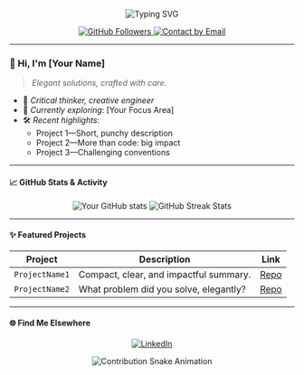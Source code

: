 <!-- Elegant SVG Banner - optional and replaceable -->
<p align="center">
  <img src="https://readme-typing-svg.demolab.com?font=Fira+Code&pause=900&color=0EA5E9&center=true&lines=Elegant+Thinking+%E2%80%A2+Purposeful+Code;Curiosity-Driven+Creation;Welcome+to+My+GitHub+Domain" alt="Typing SVG" />
</p>

<p align="center">
  <a href="https://github.com/your-username">
    <img src="https://img.shields.io/github/followers/your-username?label=Follow&style=for-the-badge" alt="GitHub Followers" />
  </a>
  <a href="mailto:your.email@example.com">
    <img src="https://img.shields.io/badge/Contact-%40Email-blue?style=for-the-badge&logo=gmail" alt="Contact by Email" />
  </a>
  <!-- Add additional relevant badges here -->
</p>

---

### 👋 Hi, I'm [Your Name]

> *Elegant solutions, crafted with care.*

- 🧠 *Critical thinker, creative engineer*
- 🌱 *Currently exploring*: [Your Focus Area]
- 🛠️ *Recent highlights*:
    - Project 1—Short, punchy description
    - Project 2—More than code: big impact
    - Project 3—Challenging conventions

---

#### 📈 GitHub Stats & Activity

<p align="center">
  <img src="https://github-readme-stats.vercel.app/api?username=your-username&show_icons=true&hide_border=true&title_color=0ea5e9&icon_color=6366f1&text_color=111827&bg_color=fffafc" alt="Your GitHub stats" />
  <img src="https://github-readme-streak-stats.herokuapp.com/?user=your-username&theme=default&hide_border=true&ring=0ea5e9&currStreakLabel=6366f1" alt="GitHub Streak Stats" />
</p>

---

#### ✨ Featured Projects

| Project      | Description                  | Link      |
|--------------|-----------------------------|-----------|
| `ProjectName1` | Compact, clear, and impactful summary. | [Repo](https://github.com/your-username/project1) |
| `ProjectName2` | What problem did you solve, elegantly? | [Repo](https://github.com/your-username/project2) |

---

#### 🌐 Find Me Elsewhere

<p align="center">
  <a href="https://www.linkedin.com/in/your-profile/">
    <img src="https://img.shields.io/badge/LinkedIn-%230A66C2?style=for-the-badge&logo=linkedin&logoColor=white" alt="LinkedIn"/>
  </a>
  <!-- Add other networks as concise badge-icons only -->
</p>

<!--
Minimal, animated flair below (optional):
-->
<p align="center">
  <img src="https://github.com/your-username/your-username/raw/output/github-contribution-grid-snake.svg" alt="Contribution Snake Animation" />
</p>
